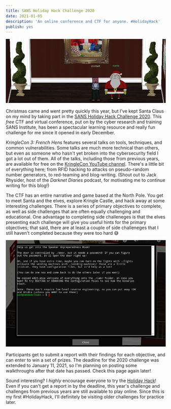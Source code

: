 ```yaml
---
title: SANS Holiday Hack Challenge 2020
date: 2021-01-05
description: 'An online conference and CTF for anyone. #HolidayHack'
publish: yes
---
```


![Zach and Santa Claus at the North Pole! Something seems a little off about Santa...](kringlecon3.png)

Christmas came and went pretty quickly this year, but I've kept Santa Claus on my mind by taking part in the [SANS Holiday Hack Challenge 2020](https://holidayhackchallenge.com/2020/). This _free_ CTF and virtual conference, put on by the cyber research and training SANS Institute, has been a spectacular learning resource and really fun challenge for me since it opened in early December.

_KringleCon 3: French Hens_ features several talks on tools, techniques, and common vulnerabilities. Some talks are much more technical than others, but even as someone who hasn't yet broken into the cybersecurity field I got a lot out of them. All of the talks, including those from previous years, are available for free on the [KringleCon YouTube channel](https://www.youtube.com/channel/UCNiR-C_VXv_TCFgww5Vczag). There's a little bit of everything here; from RFID hacking to attacks on pseudo-random number generators, to red-teaming and blog-writing. (Shout out to Jack Rhysider, host of the _Darknet Diaries_ podcast, for motivating me to continue writing for this blog!)

The CTF has an entire narrative and game based at the North Pole. You get to meet Santa and the elves, explore Kringle Castle, and hack away at some interesting challenges. There is a series of primary objectives to complete, as well as side challenges that are often equally challenging and educational. One advantage to completing side challeneges is that the elves presenting each challenge will give you useful hints for the primary objectives; that said, there are at least a couple of side challeneges that I still haven't completed because they were too hard :sweat_smile:

![The "Speaker UNPreparedness Room" challenge has you uncover the password for three different binaries, using three different methods. Sometimes the simple answer is the best.](challenge.png)

Participants get to submit a report with their findings for each objective, and can enter to win a set of prizes. The deadline for the 2020 challenge was extended to January 11, 2021, so I'm planning on posting some walkthroughs after that date has passed. Check this page again later!

Sound interesting? I _highly_ encourage everyone to try the [Holiday Hack](https://holidayhackchallenge.com/)! Even if you can't get a report in by the deadline, this year's challenge and challenges from previous years are still available to play online. Since this is my first #HolidayHack, I'll definitely be visiting older challenges for practice later.
